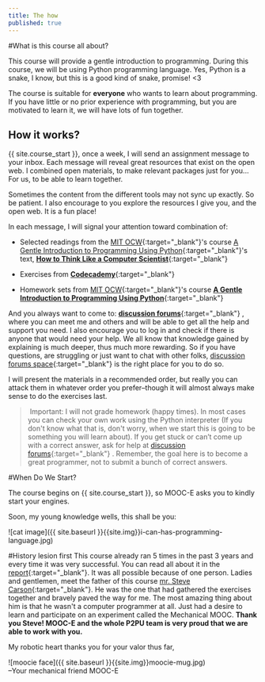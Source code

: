 ```yaml
---
title: The how
published: true
---
```


#What is this course all about?

This course will provide a gentle introduction to programming. During this course, we will be using Python programming language. Yes, Python is a snake, I know, but this is a good kind of snake, promise! <3 

The course is suitable for __everyone__ who wants to learn about programming. If you have little or no prior experience with programming, but you are motivated to learn it, we will have lots of fun together.

## How it works?

{{ site.course_start }}, once a week, I will send an assignment message to your inbox. Each message will reveal great resources that exist on the open web. I combined open materials, to make relevant packages just for you... For us, to be able to learn together.

Sometimes the content from the different tools may not sync up exactly. So be patient. I also encourage to you explore the resources I give you, and the open web. It is a fun place!

In each message, I will signal your attention toward combination of:

* Selected readings from the [MIT OCW](http://ocw.mit.edu/index.htm){:target="_blank"}'s course [A Gentle Introduction to Programming Using Python](http://ocw.mit.edu/courses/electrical-engineering-and-computer-science/6-189-a-gentle-introduction-to-programming-using-python-january-iap-2011){:target="_blank"}'s text, [__How to Think Like a Computer Scientist__]( http://www.greenteapress.com/thinkpython/thinkCSpy/html/){:target="_blank"} 
	
* Exercises from [__Codecademy__](http://www.codecademy.com/#!/exercises/0){:target="_blank"} 

* Homework sets from [MIT OCW](http://ocw.mit.edu/index.htm){:target="_blank"}'s course [__A Gentle Introduction to Programming Using Python__]( http://ocw.mit.edu/courses/electrical-engineering-and-computer-science/6-189-a-gentle-introduction-to-programming-using-python-january-iap-2011/){:target="_blank"} 

And you always want to come to:
[__discussion forums__](http://discourse.p2pu.org/c/gentle-introduction-to-python){:target="_blank"} , where you can meet me and others and will be able to get all the help and support you need. I also encourage you to log in and check if there is anyone that would need your help. We all know that knowledge gained by explaining is much deeper, thus much more rewarding. 
So if you have questions, are struggling or just want to chat with other folks, [discussion forums space](http://discourse.p2pu.org/c/gentle-introduction-to-python){:target="_blank"}  is the right place for you to do so.

I will present the materials in a recommended order, but really you can attack them in whatever order you prefer–though it will almost always make sense to do the exercises last.

> Important: I will not grade homework (happy times). In most cases you can check your own work using the Python interpreter (If you don't know what that is, don't worry, when we start this is going to be something you will learn about). If you get stuck or can’t come up with a correct answer, ask for help at [discussion forums](http://discourse.p2pu.org/c/gentle-introduction-to-python){:target="_blank"} . Remember, the goal here is to become a great programmer, not to submit a bunch of correct answers.


#When Do We Start?

The course begins on {{ site.course_start }}, so MOOC-E asks you to kindly start your engines.


Soon, my young knowledge wells, this shall be you:

 ![cat image]({{ site.baseurl }}{{site.img}}i-can-has-programming-language.jpg) 
 
 
#History lesion first
This course already ran 5 times in the past 3 years and every time it was very successful. You can read all about it in the [report](http://reports.p2pu.org/mooc-maker/){:target="_blank"}. It was all possible because of one person. Ladies and gentlemen, meet the father of this course [mr. Steve Carson](https://twitter.com/SteveECarson){:target="_blank"}. He was the one that had gathered the exercises together and bravely paved the way for me. The most amazing thing about him is that he wasn't a computer programmer at all. Just had a desire to learn and participate on an experiment called the Mechanical MOOC. 
__Thank you Steve! MOOC-E and the whole P2PU team is very proud that we are able to work with you.__

My robotic heart thanks you for your valor thus far,

![moocie face]({{ site.baseurl }}{{site.img}}moocie-mug.jpg)  
–Your mechanical friend MOOC-E


